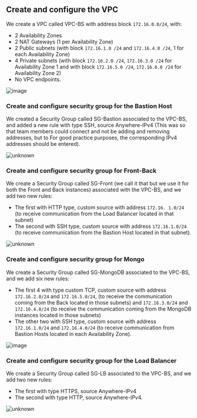 ## **Create and configure the VPC**    

We create a VPC called VPC-BS with address block `172.16.0.0/24`, with: 
* 2 Availability Zones 
* 2 NAT Gateways (1 per Availability Zone) 
* 2 Public subnets (with block `172.16.1.0 /24` and `172.16.4.0 /24`, 1 for each Availability Zone)  
* 4 Private subnets (with block `172.16.2.0 /24`, `172.16.3.0 /24` for Availability Zone 1 and with block `172.16.5.0 /24`, `172.16.6.0 /24` for Availability Zone 2)
*  No VPC endpoints.  

![image](https://user-images.githubusercontent.com/53051430/168497707-0f33d874-a1e1-4b7c-a35e-aecfdc83d2e0.png)


### **Create and configure security group for the Bastion Host**  

We created a Security Group called SG-Bastion associated to the VPC-BS, and added a new rule with type SSH, source Anywhere-IPv4 (This was so that team members could connect and not be adding and removing addresses, but to For good practice purposes, the corresponding IPv4 addresses should be entered).

![unknown](https://user-images.githubusercontent.com/53051430/168497497-62c3acb1-d92d-4ccd-9ac2-062e55cc11a5.png)

### **Create and configure security group for Front-Back**  

We create a Security Group called SG-Front (we call it that but we use it for both the Front and Back instances) associated with the VPC-BS, and we add two new rules:
* The first with HTTP type, custom source with address `172.16. 1.0/24` (to receive communication from the Load Balancer located in that subnet)
* The second with SSH type, custom source with address `172.16.1.0/24` (to receive communication from the Bastion Host located in that subnet).  

![unknown](https://user-images.githubusercontent.com/53051430/168497508-1fc9e9f4-15bb-4d32-b1aa-ff8dcdb8a9e4.png)

### **Create and configure security group for Mongo**  

We create a Security Group called SG-MongoDB associated to the VPC-BS, and we add six new rules:
* The first 4 with type custom TCP, custom source with address `172.16.2.0/24` and `172.16.5.0/24`, (to receive the communication coming from the Back located in those subnets) and `172.16.3.0/24` and `172.16.4.0/24` (to receive the communication coming from the MongoDB instances located in those subnets)
*  The other two with SSH type, custom source with address `172.16.1.0/24` and `172.16.4.0/24` (to receive communication from Bastion Hosts located in each Availability Zone).  

![image](https://user-images.githubusercontent.com/53051430/168497699-b2335ec1-7847-4665-a8b8-3da927b19ed4.png)


### **Create and configure security group for the Load Balancer**

We create a Security Group called SG-LB associated to the VPC-BS, and we add two new rules:
* The first with type HTTPS, source Anywhere-IPv4 
* The second with type HTTP, source Anywhere-IPv4.  

![unknown](https://user-images.githubusercontent.com/53051430/168497542-ef16122f-a2cc-46d7-8e64-b8496415a104.png)

